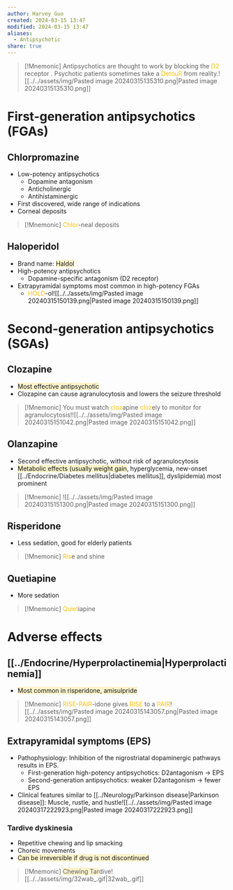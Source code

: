 ```yaml
---
author: Harvey Guo
created: 2024-03-15 13:47
modified: 2024-03-15 13:47
aliases:
  - Antipsychotic
share: true
---
```

>[!Mnemonic] 
>Antipsychotics are thought to work by blocking the <font color="#ffc000">D2</font> receptor .
>Psychotic patients sometimes take a <font color="#ffc000">DetouR</font> from reality.![[../../assets/img/Pasted image 20240315135310.png|Pasted image 20240315135310.png]]
# First-generation antipsychotics (FGAs)
## Chlorpromazine
- Low-potency antipsychotics
	- Dopamine antagonism
	- Anticholinergic
	- Antihistaminergic
- First discovered, wide range of indications
- Corneal deposits
>[!Mnemonic] 
><font color="#ffc000">Chlor</font>-neal deposits
## Haloperidol
- Brand name: <span style="background:rgba(240, 200, 0, 0.2)">Haldol</span>
- High-potency antipsychotics
	- Dopamine-specific antagonism (D2 receptor)
- Extrapyramidal symptoms most common in high-potency FGAs
	- <font color="#ffc000">HOLD</font>-ol![[../../assets/img/Pasted image 20240315150139.png|Pasted image 20240315150139.png]]
# Second-generation antipsychotics (SGAs)
## Clozapine
- <span style="background:rgba(240, 200, 0, 0.2)">Most effective antipsychotic</span>
- Clozapine can cause agranulocytosis and lowers the seizure threshold
>[!Mnemonic] 
>You must watch <font color="#ffc000">cloz</font>apine <font color="#ffc000">cloz</font>ely to monitor for agranulocytosis!![[../../assets/img/Pasted image 20240315151042.png|Pasted image 20240315151042.png]]
## Olanzapine
- Second effective antipsychotic, without risk of agranulocytosis
- <span style="background:rgba(240, 200, 0, 0.2)">Metabolic effects (usually weight gain</span>, hyperglycemia, new-onset [[../Endocrine/Diabetes mellitus|diabetes mellitus]], dyslipidemia) most prominent
>[!Mnemonic] 
>![[../../assets/img/Pasted image 20240315151300.png|Pasted image 20240315151300.png]]
## Risperidone
- Less sedation, good for elderly patients
>[!Mnemonic] 
><font color="#ffc000">Ris</font>e and shine
## Quetiapine
- More sedation
>[!Mnemonic] 
><font color="#ffc000">Quiet</font>iapine
# Adverse effects
## [[../Endocrine/Hyperprolactinemia|Hyperprolactinemia]]
- <span style="background:rgba(240, 200, 0, 0.2)">Most common in risperidone, amisulpride</span>
>[!Mnemonic] 
><font color="#ffc000">RISE-PAIR</font>-idone gives <font color="#ffc000">RISE</font> to a <font color="#ffc000">PAIR</font>![[../../assets/img/Pasted image 20240315143057.png|Pasted image 20240315143057.png]]
## Extrapyramidal symptoms (EPS)
- Pathophysiology: Inhibition of the nigrostriatal dopaminergic pathways results in EPS.
	- First-generation high-potency antipsychotics: D2antagonism → EPS
	- Second-generation antipsychotics: weaker D2antagonism → fewer EPS
- Clinical features similar to [[../Neurology/Parkinson disease|Parkinson disease]]: Muscle, rustle, and hustle![[../../assets/img/Pasted image 20240317222923.png|Pasted image 20240317222923.png]]
### Tardive dyskinesia
- Repetitive chewing and lip smacking
- Choreic movements
- <span style="background:rgba(240, 200, 0, 0.2)">Can be irreversible if drug is not discontinued</span>
>[!Mnemonic] 
><span style="background:rgba(240, 200, 0, 0.2)">Chewing Tar</span>dive![[../../assets/img/32wab_.gif|32wab_.gif]]